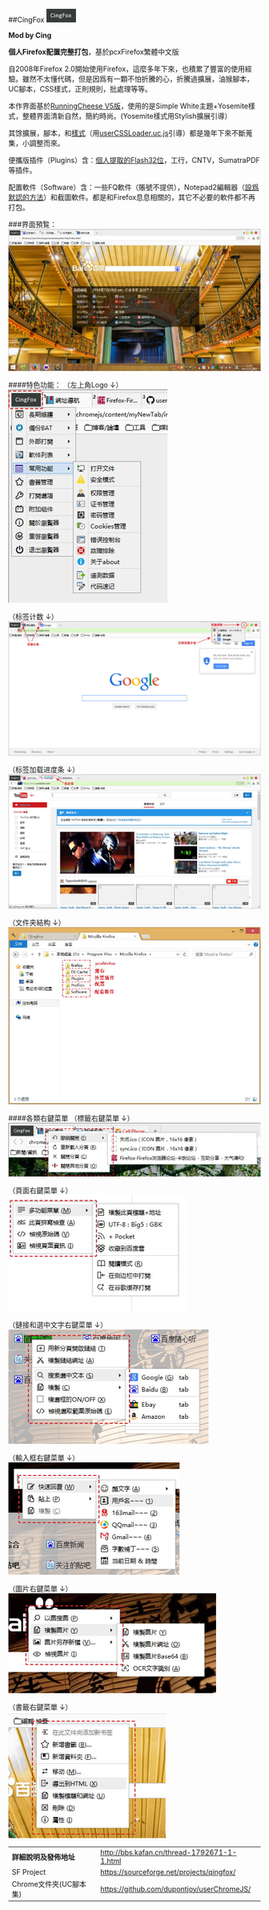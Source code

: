 ##CingFox
![icon](img/icon.jpg)

**Mod by Cing**

**個人Firefox配置完整打包**，基於pcxFirefox繁體中文版

自2008年Firefox 2.0開始使用Firefox，這麼多年下來，也積累了豐富的使用經驗。雖然不太懂代碼，但是因爲有一顆不怕折騰的心，折騰過擴展，油猴腳本，UC腳本，CSS樣式，正則規則，批處理等等。

本作界面基於[RunningCheese V5版](http://bbs.kafan.cn/thread-1821447-1-1.html)，使用的是Simple White主題+Yosemite樣式，整體界面清新自然，簡約時尚。(Yosemite樣式用Stylish擴展引導）

其馀擴展，腳本，和[樣式](https://github.com/dupontjoy/userChromeJS/tree/master/UserCSSLoader)（用[userCSSLoader.uc.js](https://github.com/dupontjoy/userChromeJS/blob/master/UCJSFiles/UserCSSLoader_ModOos.uc.js)引導）都是幾年下來不斷蒐集，小調整而來。

便攜版插件（Plugins）含：[個人提取的Flash32位](https://github.com/dupontjoy/userChrome.js-Collections-/tree/master/BackupProfiles_7z)，工行，CNTV，SumatraPDF等插件。

配置軟件（Software）含：一些FQ軟件（賬號不提供），Notepad2編輯器（[設爲默認的方法](https://github.com/dupontjoy/userChromeJS/blob/master/userContent/setRelativeEditPath.uc.js)）和截圖軟件。都是和Firefox息息相關的，其它不必要的軟件都不再打包。

###界面預覧：
<img width="650" src="img/preview.jpg" >

####特色功能：
（左上角Logo ↓）<br/>
![anobtn](img/anobtn.jpg)

（标签计数 ↓）<br/>
<img width="650" src="img/tab-number.jpg" >

（标签加载进度条 ↓）<br/>
<img width="650" src="img/progressbar.jpg">

（文件夹結构 ↓）<br/>
<img width="650" src="img/folder-structure.jpg">

####各類右鍵菜單
（標籤右鍵菜單 ↓）<br/>
![tab-right-menu](img/tab-right-menu.jpg)

（頁面右鍵菜單 ↓）<br/>
![page-right-menu](img/page-right-menu.jpg)

（鏈接和選中文字右鍵菜單 ↓）<br/>
![link&select-right-menu](img/link&select-right-menu.jpg)

（輸入框右鍵菜單 ↓）<br/>
![input-right-menu](img/input-right-menu.jpg)

（圖片右鍵菜單 ↓）<br/>
![image-right-menu](img/image-right-menu.jpg)

（書籤右鍵菜單 ↓）<br/>
![bookmark-right-menu](img/bookmark-right-menu.jpg)

| | |
| :--- | :--- |
| **詳細說明及發佈地址** | http://bbs.kafan.cn/thread-1792671-1-1.html |
| SF Project | https://sourceforge.net/projects/qingfox/ |
| Chrome文件夾(UC腳本集) | https://github.com/dupontjoy/userChromeJS/ |
